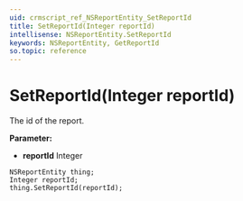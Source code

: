 ```yaml
---
uid: crmscript_ref_NSReportEntity_SetReportId
title: SetReportId(Integer reportId)
intellisense: NSReportEntity.SetReportId
keywords: NSReportEntity, GetReportId
so.topic: reference
---
```


# SetReportId(Integer reportId)

The id of the report. 

**Parameter:** 
* **reportId** Integer

```crmscript
NSReportEntity thing;
Integer reportId;
thing.SetReportId(reportId);
```

